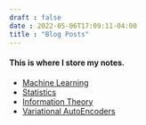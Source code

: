 ```yaml
---
draft : false
date : 2022-05-06T17:09:11-04:00
title : "Blog Posts"
---
```



#### This is where I store my notes.

- [Machine Learning](/posts/ml/)
- [Statistics](/posts/stats/)
- [Information Theory](/posts/it/)
- [Variational AutoEncoders](/posts/vae/)